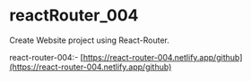 # reactRouter_004
Create Website  project using React-Router.

react-router-004:- [https://react-router-004.netlify.app/github](https://react-router-004.netlify.app/github)
